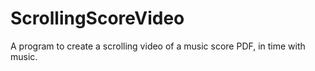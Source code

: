 # ScrollingScoreVideo

A program to create a scrolling video of a music score PDF, in time with music.